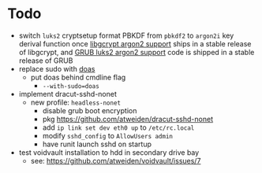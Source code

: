 Todo
====

- switch `luks2` cryptsetup format PBKDF from `pbkdf2` to `argon2i`
  key derival function once [libgcrypt argon2 support][libgcrypt argon2
  support] ships in a stable release of libgcrypt, and [GRUB luks2 argon2
  support][GRUB luks2 argon2 support] code is shipped in a stable release
  of GRUB
- replace sudo with [doas][doas]
  - put doas behind cmdline flag
    - `--with-sudo=doas`
- implement dracut-sshd-nonet
  - new profile: `headless-nonet`
    - disable grub boot encryption
    - pkg https://github.com/atweiden/dracut-sshd-nonet
    - add `ip link set dev eth0 up` to `/etc/rc.local`
    - modify `sshd_config` to `AllowUsers admin`
    - have runit launch sshd on startup
- test voidvault installation to hdd in secondary drive bay
  - see: https://github.com/atweiden/voidvault/issues/7

[doas]: https://momi.ca/2020/03/20/doas.html
[libgcrypt argon2 support]: https://git.savannah.gnu.org/cgit/grub.git/commit/?id=365e0cc3e7e44151c14dd29514c2f870b49f9755
[GRUB luks2 argon2 support]: https://www.mail-archive.com/grub-devel@gnu.org/msg29535.html
